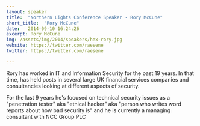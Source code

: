 ```yaml
---
layout: speaker
title:  "Northern Lights Conference Speaker - Rory McCune"
short_title:  "Rory McCune"
date:   2014-09-10 16:24:26 
excerpt: Rory McCune 
img: /assets/img/2014/speakers/hex-rory.jpg 
website: https://twitter.com/raesene
twitter: https://twitter.com/raesene

---
```


<p>Rory has worked in IT and Information Security for the past 19 years. In that time, has held posts in several large UK financial services companies and consultancies looking at different aspects of security.</p>
<p>For the last 9 years he's focused on technical security issues as a "penetration tester" aka "ethical hacker" aka "person who writes word reports about how bad security is" and he is currently a managing consultant with NCC Group PLC</p>
  